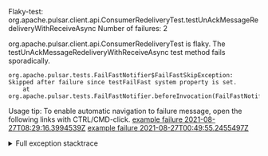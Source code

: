         
Flaky-test: org.apache.pulsar.client.api.ConsumerRedeliveryTest.testUnAckMessageRedeliveryWithReceiveAsync
Number of failures: 2

org.apache.pulsar.client.api.ConsumerRedeliveryTest is flaky. The testUnAckMessageRedeliveryWithReceiveAsync test method fails sporadically.

```
org.apache.pulsar.tests.FailFastNotifier$FailFastSkipException: Skipped after failure since testFailFast system property is set.
	at org.apache.pulsar.tests.FailFastNotifier.beforeInvocation(FailFastNotifier.java:88)

```

Usage tip: To enable automatic navigation to failure message, open the following links with CTRL/CMD-click.
[example failure 2021-08-27T08:29:16.3994539Z](https://github.com/apache/pulsar/runs/3441181143?check_suite_focus=true#step:9:1234)
[example failure 2021-08-27T00:49:55.2455497Z](https://github.com/apache/pulsar/runs/3438608157?check_suite_focus=true#step:9:1230)


<details>
<summary>Full exception stacktrace</summary>
<code><pre>
org.apache.pulsar.tests.FailFastNotifier$FailFastSkipException: Skipped after failure since testFailFast system property is set.
	at org.apache.pulsar.tests.FailFastNotifier.beforeInvocation(FailFastNotifier.java:88)

</pre></code>
</details>


